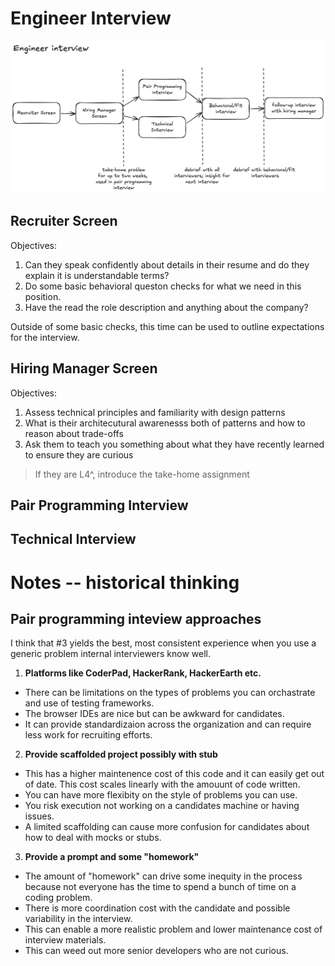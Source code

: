 # Engineer Interview

![interview workflow](./images/engineer_workflow.png)


## Recruiter Screen
Objectives:
1. Can they speak confidently about details in their resume and do they explain it is understandable terms?
2. Do some basic behavioral queston checks for what we need in this position.
3. Have the read the role description and anything about the company?

Outside of some basic checks, this time can be used to outline expectations for the interview.

## Hiring Manager Screen
Objectives:
1. Assess technical principles and familiarity with design patterns
2. What is their architecutural awarenesss both of patterns and how to reason about trade-offs
3. Ask them to teach you something about what they have recently learned to ensure they are curious

> If they are L4^, introduce the take-home assignment

## Pair Programming Interview


## Technical Interview



# Notes -- historical thinking

## Pair programming inteview approaches

I think that #3 yields the best, most consistent experience when you use a generic problem internal interviewers know well.

1. **Platforms like CoderPad, HackerRank, HackerEarth etc.**
* There can be limitations on the types of problems you can orchastrate and use of testing frameworks.
* The browser IDEs are nice but can be awkward for candidates.
* It can provide standardizaion across the organization and can require less work for recruiting efforts.
2. **Provide scaffolded project possibly with stub**
* This has a higher maintenence cost of this code and it can easily get out of date. This cost scales linearly with the amouunt of code written.
* You can have more flexibity on the style of problems you can use.
* You risk execution not working on a candidates machine or having issues.
* A limited scaffolding can cause more confusion for candidates about how to deal with mocks or stubs.
3. **Provide a prompt and some "homework"**
* The amount of "homework" can drive some inequity in the process because not everyone has the time to spend a bunch of time on a coding problem. 
* There is more coordination cost with the candidate and possible variability in the interview.
* This can enable a more realistic problem and lower maintenance cost of interview materials.
* This can weed out more senior developers who are not curious.